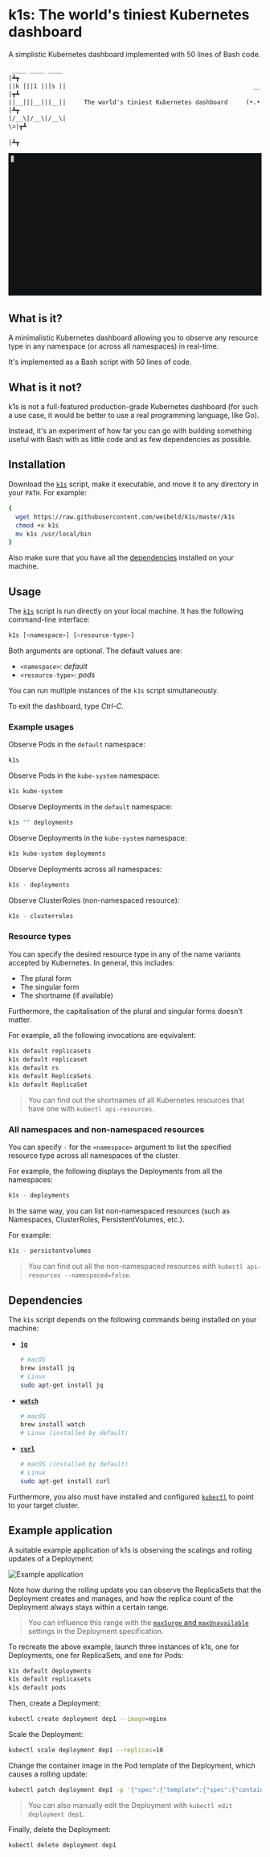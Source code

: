 # k1s: The world's tiniest Kubernetes dashboard

A simplistic Kubernetes dashboard implemented with 50 lines of Bash code.

```
 ____ ____ ____                                                        |┻┳
||k |||1 |||s ||                                                    __ |┳┻
||__|||__|||__||     The world's tiniest Kubernetes dashboard     (•.• |┻┳
|/__\|/__\|/__\|                                                     \⊃|┳┻
                                                                       |┻┳
```

![Screencast](assets/screencast-1.gif)


## What is it?

A minimalistic Kubernetes dashboard allowing you to observe any resource type in any namespace (or across all namespaces) in real-time.

It's implemented as a Bash script with 50 lines of code.

## What is it not?

k1s is not a full-featured production-grade Kubernetes dashboard (for such a use case, it would be better to use a real programming language, like Go).

Instead, it's an experiment of how far you can go with building something useful with Bash with as little code and as few dependencies as possible.


## Installation

Download the [`k1s`](k1s) script, make it executable, and move it to any directory in your `PATH`. For example:

```bash
{
  wget https://raw.githubusercontent.com/weibeld/k1s/master/k1s
  chmod +x k1s
  mv k1s /usr/local/bin
}
```

Also make sure that you have all the [dependencies](#dependencies) installed on your machine.

## Usage

The [`k1s`](k1s) script is run directly on your local machine. It has the following command-line interface:

```bash
k1s [<namespace>] [<resource-type>]
```

Both arguments are optional. The default values are:

- `<namespace>`: _default_
- `<resource-type>`: _pods_

You can run multiple instances of the `k1s` script simultaneously.

To exit the dashboard, type _Ctrl-C_.

### Example usages

Observe Pods in the `default` namespace:

```bash
k1s
```

Observe Pods in the `kube-system` namespace:

```bash
k1s kube-system
```

Observe Deployments in the `default` namespace:

```bash
k1s "" deployments
```

Observe Deployments in the `kube-system` namespace:

```bash
k1s kube-system deployments
```

Observe Deployments across all namespaces:

```bash
k1s - deployments
```

Observe ClusterRoles (non-namespaced resource):

```bash
k1s - clusterroles
```

### Resource types

You can specify the desired resource type in any of the name variants accepted by Kubernetes. In general, this includes:

- The plural form
- The singular form
- The shortname (if available)

Furthermore, the capitalisation of the plural and singular forms doesn't matter.

For example, all the following invocations are equivalent:

```bash
k1s default replicasets
k1s default replicaset
k1s default rs
k1s default ReplicaSets
k1s default ReplicaSet
```

> You can find out the shortnames of all Kubernetes resources that have one with `kubectl api-resources`.

### All namespaces and non-namespaced resources

You can specify `-` for the `<namespace>` argument to list the specified resource type across all namespaces of the cluster.

For example, the following displays the Deployments from all the namespaces:

```bash
k1s - deployments
```

In the same way, you can list non-namespaced resources (such as Namespaces, ClusterRoles, PersistentVolumes, etc.).

For example:

```bash
k1s - persistentvolumes
```

> You can find out all the non-namespaced resources with `kubectl api-resources --namespaced=false`.

## Dependencies

The `k1s` script depends on the following commands being installed on your machine:

- [**`jq`**](https://stedolan.github.io/jq/)
    ```bash
    # macOS
    brew install jq
    # Linux
    sudo apt-get install jq
    ```
- [**`watch`**](https://linux.die.net/man/1/watch)
    ```bash
    # macOS
    brew install watch
    # Linux (installed by default)
    ```
- [**`curl`**](https://curl.haxx.se/)
    ```bash
    # macOS (installed by default)
    # Linux
    sudo apt-get install curl
    ```

Furthermore, you also must have installed and configured [`kubectl`](https://kubernetes.io/docs/tasks/tools/install-kubectl/) to point to your target cluster.

## Example application

A suitable example application of k1s is observing the scalings and rolling updates of a Deployment:

![Example application](assets/screencast-2.gif)

Note how during the rolling update you can observe the ReplicaSets that the Deployment creates and manages, and how the replica count of the Deployment always stays within a certain range.

> You can influence this range with the [`maxSurge` and `maxUnavailable`](https://kubernetes.io/docs/concepts/workloads/controllers/deployment/#rolling-update-deployment) settings in the Deployment specification.

To recreate the above example, launch three instances of k1s, one for Deployments, one for ReplicaSets, and one for Pods:

```bash
k1s default deployments
k1s default replicasets
k1s default pods
```

Then, create a Deployment:

```bash
kubectl create deployment dep1 --image=nginx
```

Scale the Deployment:

```bash
kubectl scale deployment dep1 --replicas=10
```

Change the container image in the Pod template of the Deployment, which causes a rolling update:

```bash
kubectl patch deployment dep1 -p '{"spec":{"template":{"spec":{"containers":[{"name":"nginx","image":"nginx:1.19.0"}]}}}}'
```

> You can also manually edit the Deployment with `kubectl edit deployment dep1`.

Finally, delete the Deployment:

```bash
kubectl delete deployment dep1
```

